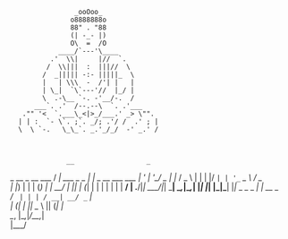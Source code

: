                     _ooOoo_
                   o8888888o
                   88" . "88
                   (| -_- |)
                   O\  =  /O
                ____/`---'\____
              .'  \\|     |//  `.
             /  \\|||  :  |||//  \
            /  _||||| -:- |||||_  \	
            |   | \\\  -  /'| |   |
            | \_|  `\`---'//  |_/ |
            \  .-\__ `-. -'__/-.  /
          ___`. .'  /--.--\  `. .'___
       ."" '<  `.___\_<|>_/___.' _> \"".
      | | :  `- \`. ;`. _/; .'/ /  .' ; |
      \  \ `-.   \_\_`. _.'_/_/  -' _.' /



                  __                  _                  
 _ __  _ __ ___  / _| ___   _   _  __| |  _ __ ___   ___ 
| '_ \| '__/ _ \| |_ / _ \ | | | |/ _` | | '_ ` _ \ / _ \
| |_) | | | (_) |  _|  __/ | |_| | (_| | | | | | | |  __/
| .__/|_|  \___/|_|  \___|  \__,_|\__,_| |_| |_| |_|\___|
|_|_ _ _   _ ___| |_ __ _                                
 / _` | | | / __| __/ _` |                               
| (_| | |_| \__ \ || (_| |                               
 \__, |\__,_|___/\__\__,_|                               
 |___/                                                   






